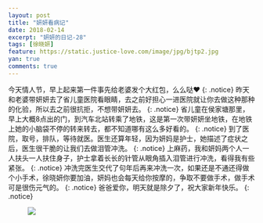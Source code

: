 ```yaml
---
layout: post
title: "妍妍看病记"
date: 2018-02-14
excerpt: "妍妍的日记-28"
tags: [徐晓妍]
feature: https://static.justice-love.com/image/jpg/bjtp2.jpg
yan: true
comments: true
---
```

今天情人节，早上起来第一件事先给老婆发个大红包，么么哒❤️
{: .notice}
昨天和老婆带妍妍去了省儿童医院看眼睛，去之前好担心一进医院就让你去做这种那种的化验，所以去之前很抗拒，不想带妍妍去。
{: .notice}
省儿童在侯家塘那里，早上大概8点出的门，到汽车北站转乘了地铁，这是第一次带妍妍坐地铁，在地铁上她的小脑袋不停的转来转去，都不知道哪有这么多好看的。
{: .notice}
到了医院，取号，排队，等待就医。医生还算年轻，因为妍妈是护士，她描述了症状之后，医生很干脆的让我们去做泪管冲洗。
{: .notice}
上麻药，我和妍妈两个人一人扶头一人扶住身子，护士拿着长长的针管从眼角插入泪管进行冲洗，看得我有些紧张。
{: .notice}
冲洗完医生交代了句年后再来冲洗一次，如果还是不通还得做个小手术，徐晓妍你要加油，妍妈也会每天给你按摩的，争取不要做手术，做手术可是很伤元气的。
{: .notice}
爸爸爱你，明天就是除夕了，祝大家新年快乐。
{: .notice}
<figure>
    <img src="{{ site.staticUrl }}/yanyan/image/kanbing.jpg?imageMogr2/auto-orient" />
</figure>
